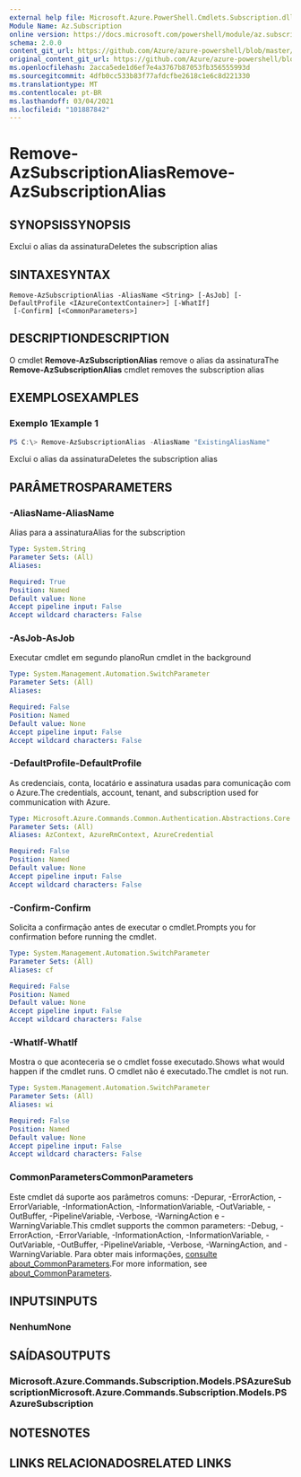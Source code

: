 ```yaml
---
external help file: Microsoft.Azure.PowerShell.Cmdlets.Subscription.dll-Help.xml
Module Name: Az.Subscription
online version: https://docs.microsoft.com/powershell/module/az.subscription/remove-azsubscriptionalias
schema: 2.0.0
content_git_url: https://github.com/Azure/azure-powershell/blob/master/src/Subscription/Subscription/help/Remove-AzSubscriptionAlias.md
original_content_git_url: https://github.com/Azure/azure-powershell/blob/master/src/Subscription/Subscription/help/Remove-AzSubscriptionAlias.md
ms.openlocfilehash: 2acca5ede1d6ef7e4a3767b87053fb356555993d
ms.sourcegitcommit: 4dfb0cc533b83f77afdcfbe2618c1e6c8d221330
ms.translationtype: MT
ms.contentlocale: pt-BR
ms.lasthandoff: 03/04/2021
ms.locfileid: "101887842"
---
```

# <span data-ttu-id="8e84d-101">Remove-AzSubscriptionAlias</span><span class="sxs-lookup"><span data-stu-id="8e84d-101">Remove-AzSubscriptionAlias</span></span>

## <span data-ttu-id="8e84d-102">SYNOPSIS</span><span class="sxs-lookup"><span data-stu-id="8e84d-102">SYNOPSIS</span></span>
<span data-ttu-id="8e84d-103">Exclui o alias da assinatura</span><span class="sxs-lookup"><span data-stu-id="8e84d-103">Deletes the subscription alias</span></span>

## <span data-ttu-id="8e84d-104">SINTAXE</span><span class="sxs-lookup"><span data-stu-id="8e84d-104">SYNTAX</span></span>

```
Remove-AzSubscriptionAlias -AliasName <String> [-AsJob] [-DefaultProfile <IAzureContextContainer>] [-WhatIf]
 [-Confirm] [<CommonParameters>]
```

## <span data-ttu-id="8e84d-105">DESCRIPTION</span><span class="sxs-lookup"><span data-stu-id="8e84d-105">DESCRIPTION</span></span>
<span data-ttu-id="8e84d-106">O cmdlet **Remove-AzSubscriptionAlias** remove o alias da assinatura</span><span class="sxs-lookup"><span data-stu-id="8e84d-106">The **Remove-AzSubscriptionAlias** cmdlet removes the subscription alias</span></span>

## <span data-ttu-id="8e84d-107">EXEMPLOS</span><span class="sxs-lookup"><span data-stu-id="8e84d-107">EXAMPLES</span></span>

### <span data-ttu-id="8e84d-108">Exemplo 1</span><span class="sxs-lookup"><span data-stu-id="8e84d-108">Example 1</span></span>
```powershell
PS C:\> Remove-AzSubscriptionAlias -AliasName "ExistingAliasName"
```

<span data-ttu-id="8e84d-109">Exclui o alias da assinatura</span><span class="sxs-lookup"><span data-stu-id="8e84d-109">Deletes the subscription alias</span></span>

## <span data-ttu-id="8e84d-110">PARÂMETROS</span><span class="sxs-lookup"><span data-stu-id="8e84d-110">PARAMETERS</span></span>

### <span data-ttu-id="8e84d-111">-AliasName</span><span class="sxs-lookup"><span data-stu-id="8e84d-111">-AliasName</span></span>
<span data-ttu-id="8e84d-112">Alias para a assinatura</span><span class="sxs-lookup"><span data-stu-id="8e84d-112">Alias for the subscription</span></span>

```yaml
Type: System.String
Parameter Sets: (All)
Aliases:

Required: True
Position: Named
Default value: None
Accept pipeline input: False
Accept wildcard characters: False
```

### <span data-ttu-id="8e84d-113">-AsJob</span><span class="sxs-lookup"><span data-stu-id="8e84d-113">-AsJob</span></span>
<span data-ttu-id="8e84d-114">Executar cmdlet em segundo plano</span><span class="sxs-lookup"><span data-stu-id="8e84d-114">Run cmdlet in the background</span></span>

```yaml
Type: System.Management.Automation.SwitchParameter
Parameter Sets: (All)
Aliases:

Required: False
Position: Named
Default value: None
Accept pipeline input: False
Accept wildcard characters: False
```

### <span data-ttu-id="8e84d-115">-DefaultProfile</span><span class="sxs-lookup"><span data-stu-id="8e84d-115">-DefaultProfile</span></span>
<span data-ttu-id="8e84d-116">As credenciais, conta, locatário e assinatura usadas para comunicação com o Azure.</span><span class="sxs-lookup"><span data-stu-id="8e84d-116">The credentials, account, tenant, and subscription used for communication with Azure.</span></span>

```yaml
Type: Microsoft.Azure.Commands.Common.Authentication.Abstractions.Core.IAzureContextContainer
Parameter Sets: (All)
Aliases: AzContext, AzureRmContext, AzureCredential

Required: False
Position: Named
Default value: None
Accept pipeline input: False
Accept wildcard characters: False
```

### <span data-ttu-id="8e84d-117">-Confirm</span><span class="sxs-lookup"><span data-stu-id="8e84d-117">-Confirm</span></span>
<span data-ttu-id="8e84d-118">Solicita a confirmação antes de executar o cmdlet.</span><span class="sxs-lookup"><span data-stu-id="8e84d-118">Prompts you for confirmation before running the cmdlet.</span></span>

```yaml
Type: System.Management.Automation.SwitchParameter
Parameter Sets: (All)
Aliases: cf

Required: False
Position: Named
Default value: None
Accept pipeline input: False
Accept wildcard characters: False
```

### <span data-ttu-id="8e84d-119">-WhatIf</span><span class="sxs-lookup"><span data-stu-id="8e84d-119">-WhatIf</span></span>
<span data-ttu-id="8e84d-120">Mostra o que aconteceria se o cmdlet fosse executado.</span><span class="sxs-lookup"><span data-stu-id="8e84d-120">Shows what would happen if the cmdlet runs.</span></span>
<span data-ttu-id="8e84d-121">O cmdlet não é executado.</span><span class="sxs-lookup"><span data-stu-id="8e84d-121">The cmdlet is not run.</span></span>

```yaml
Type: System.Management.Automation.SwitchParameter
Parameter Sets: (All)
Aliases: wi

Required: False
Position: Named
Default value: None
Accept pipeline input: False
Accept wildcard characters: False
```

### <span data-ttu-id="8e84d-122">CommonParameters</span><span class="sxs-lookup"><span data-stu-id="8e84d-122">CommonParameters</span></span>
<span data-ttu-id="8e84d-123">Este cmdlet dá suporte aos parâmetros comuns: -Depurar, -ErrorAction, -ErrorVariable, -InformationAction, -InformationVariable, -OutVariable, -OutBuffer, -PipelineVariable, -Verbose, -WarningAction e -WarningVariable.</span><span class="sxs-lookup"><span data-stu-id="8e84d-123">This cmdlet supports the common parameters: -Debug, -ErrorAction, -ErrorVariable, -InformationAction, -InformationVariable, -OutVariable, -OutBuffer, -PipelineVariable, -Verbose, -WarningAction, and -WarningVariable.</span></span> <span data-ttu-id="8e84d-124">Para obter mais informações, [consulte about_CommonParameters](http://go.microsoft.com/fwlink/?LinkID=113216).</span><span class="sxs-lookup"><span data-stu-id="8e84d-124">For more information, see [about_CommonParameters](http://go.microsoft.com/fwlink/?LinkID=113216).</span></span>

## <span data-ttu-id="8e84d-125">INPUTS</span><span class="sxs-lookup"><span data-stu-id="8e84d-125">INPUTS</span></span>

### <span data-ttu-id="8e84d-126">Nenhum</span><span class="sxs-lookup"><span data-stu-id="8e84d-126">None</span></span>

## <span data-ttu-id="8e84d-127">SAÍDAS</span><span class="sxs-lookup"><span data-stu-id="8e84d-127">OUTPUTS</span></span>

### <span data-ttu-id="8e84d-128">Microsoft.Azure.Commands.Subscription.Models.PSAzureSubscription</span><span class="sxs-lookup"><span data-stu-id="8e84d-128">Microsoft.Azure.Commands.Subscription.Models.PSAzureSubscription</span></span>

## <span data-ttu-id="8e84d-129">NOTES</span><span class="sxs-lookup"><span data-stu-id="8e84d-129">NOTES</span></span>

## <span data-ttu-id="8e84d-130">LINKS RELACIONADOS</span><span class="sxs-lookup"><span data-stu-id="8e84d-130">RELATED LINKS</span></span>
